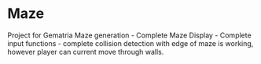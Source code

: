 # Maze
Project for Gematria
Maze generation - Complete
Maze Display - Complete
input functions - complete
collision detection with edge of maze is working, however player can current move through walls.
